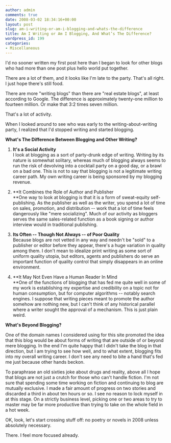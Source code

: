 ```yaml
---
author: admin
comments: true
date: 2008-03-02 18:34:16+00:00
layout: post
slug: am-i-writing-or-am-i-blogging-and-whats-the-difference
title: Am I Writing or Am I Blogging, And What’s The Difference?
wordpress_id: 199
categories:
- Miscellaneous
---
```


I'd no sooner written my first post here than I began to look for other blogs who had more than one post plus hello world put together.

 

There are a lot of them, and it looks like I'm late to the party. That's all right. I just hope there's still food.

 

There are more "writing blogs" than there are "real estate blogs", at least according to Google. The difference is approximately twenty-one million to fourteen million. Or make that 3:2 times seven million.

 

That's a lot of activity.

 

When I looked around to see who was early to the writing-about-writing party, I realized that I'd stopped writing and started blogging.

 

**What's The Difference Between Blogging and Other Writing?**

 

  
  1. **It's a Social Activity**         
I look at blogging as a sort of party-drunk edge of writing. Writing by its nature is somewhat solitary, whereas much of blogging always seems to run the risk of devolving into a cocktail party on a good day, or a brawl on a bad one. This is not to say that blogging is not a legitimate writing career path. My own writing career is being sponsored by my blogging revenue.   

   
  2. **It Combines the Role of Author and Publisher          
**One way to look at blogging is that it is a form of sweat-equity self-publishing. As the publisher as well as the writer, you spend a lot of time on sales, promotion, and distribution -- work that a lot of time feels dangerously like "mere socializing". Much of our activity as bloggers serves the same sales-related function as a book signing or author interview would in traditional publishing.         

   
  3. **Its Often -- Though Not Always -- of Poor Quality**         
Because blogs are not vetted in any way and needn't be "sold" to a publisher or editor before they appear, there's a huge variation in quality among them. I don't mean to idealize print writing as some sort of uniform quality utopia, but editors, agents and publishers do serve an important function of quality control that simply disappears in an online environment.         

   
  4. **It May Not Even Have a Human Reader In Mind          
**One of the functions of blogging that has fed me quite well in some of my work is establishing my expertise and credibility on a topic not for human consumption, but for computer algorithms -- notably search engines. I suppose that writing pieces meant to promote the author somehow are nothing new, but I can't think of any historical parallel where a writer sought the approval of a mechanism. This is just plain weird. 
 

**What's Beyond Blogging?**

 

One of the domain names I considered using for this site promoted the idea that this blog would be about forms of writing that are outside of or beyond mere blogging. In the end I'm quite happy that I didn't take the blog in that direction, but I am trying to see how well, and to what extent, blogging fits into my overall writing career. I don't see any need to bite a hand that's fed me just because other hands beckon.

 

To paraphrase an old sixties joke about drugs and reality, above all I hope that blogs are not just a crutch for those who can't handle fiction. I'm not sure that spending some time working on fiction and continuing to blog are mutually exclusive. I made a fair amount of progress on two stories and discarded a third in about ten hours or so. I see no reason to lock myself in at this stage. On a strictly business level, picking one or two areas to try to master may be far more productive than trying to take on the whole field in a hot week.

 

OK, look, let's start crossing stuff off: no poetry or novels in 2008 unless absolutely necessary.

 

There. I feel more focused already.
